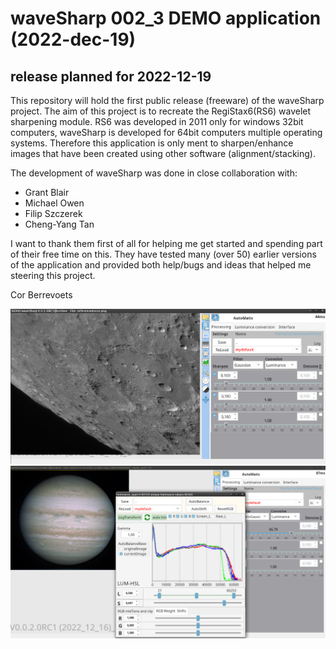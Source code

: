 # waveSharp 002_3 DEMO application (2022-dec-19)
## release planned for 2022-12-19
This repository will hold the first public release (freeware) of the waveSharp project.  The aim of this project is to recreate the RegiStax6(RS6) wavelet sharpening module.  RS6 was developed in 2011 only for windows 32bit computers, waveSharp is developed for 64bit computers multiple operating systems. Therefore this application is only ment to sharpen/enhance images that have been created using other software (alignment/stacking). 

The development of waveSharp was done in close collaboration with:
- Grant Blair
- Michael Owen
- Filip Szczerek
- Cheng-Yang Tan

I want to thank them first of all for helping me get started and spending part of their free time on this. They have tested many (over 50) earlier versions of the application and provided both help/bugs and ideas that helped me steering this project. 

Cor Berrevoets 

![](images/Screenshot%20at%202022-12-17%2009-03-24.png?raw=true)
![](images/Screenshot%20at%202022-12-17%2009-31-35.png?raw=true)

